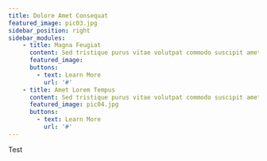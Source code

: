 ```yaml
---
title: Dolore Amet Consequat
featured_image: pic03.jpg
sidebar_position: right
sidebar_modules:
    - title: Magna Feugiat
      content: Sed tristique purus vitae volutpat commodo suscipit amet sed nibh. Proin a ullamcorper sed blandit. Sed tristique purus vitae volutpat commodo suscipit ullamcorper commodo suscipit amet sed nibh. Proin a ullamcorper sed blandit..
      featured_image: 
      buttons:
        - text: Learn More
          url: '#' 
    - title: Amet Lorem Tempus
      content: Sed tristique purus vitae volutpat commodo suscipit amet sed nibh. Proin a ullamcorper sed blandit. Sed tristique purus vitae volutpat commodo suscipit ullamcorper sed blandit lorem ipsum dolore.
      featured_image: pic04.jpg
      buttons:
        - text: Learn More
          url: '#'        
---
```


Test
